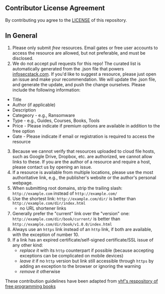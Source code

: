 ## Contributor License Agreement
By contributing you agree to the [LICENSE](LICENSE.md) of this repository.

## In General
1. Please only submit *free* resources.  Email gates or free user accounts to access the resource are allowed, but not preferable, and must be disclosed.
2. We do not accept pull requests for this repo! The curated list is automatically generated from the .json file that powers [infosecstack.com](https://www.infosecstack.com). If you'd like to suggest a resource, please just open an issue and make your recommendation. We will update the .json file, and generate the update, and push the change ourselves. Please include the following information:
  - Title
  - Author (if applicable)
  - Description
  - Categeory - e.g., Ransomware
  - Type - e.g., Guides, Courses, Books, Tools
  - Price - Please indicate if premium options are available in addition to the free option
  - Gate - Please indicate if email or registration is required to access the resource
3. Because we cannot verify that resources uploaded to cloud file hosts, such as Google Drive, Dropbox, etc. are authorized, we cannot allow links to these.  If you are the author of a resource and require a host, please contact us by opening an issue.
4. If a resource is available from multiple locations, please use the most authoritative link, e.g., the publisher's website or the author's personal webpage.
5. When submitting root domains, strip the trailing slash: `http://example.com` instead of `http://example.com/`
6. Use the shortest link: `http://example.com/dir/` is better than `http://example.com/dir/index.html`
    + no URL shortener links
7. Generally prefer the "current" link over the "version" one: `http://example.com/dir/book/current/` is better than `http://example.com/dir/book/v1.0.0/index.html`
8. Always use an `https` link instead of an `http` link, if both are available, with the exception of number 10.
9. If a link has an expired certificate/self-signed certificate/SSL issue of any other kind:
    - *replace it* with its `http` counterpart if possible (because accepting exceptions can be complicated on mobile devices)
    - *leave it* if no `http` version but link still accessible through `https` by adding an exception to the browser or ignoring the warning
    - *remove it* otherwise

These contribution guidelines have been adapted from [vhf's respository of free programming books](https://github.com/vhf/free-programming-books/blob/master/CONTRIBUTING.md)
